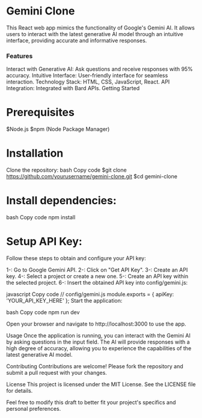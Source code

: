 # Gemini Clone
This React web app mimics the functionality of Google's Gemini AI. It allows users to interact with the latest generative AI model through an intuitive interface, providing accurate and informative responses.

<h3>Features</h3>
<span>Interact with Generative AI: Ask questions and receive responses with 95% accuracy.
Intuitive Interface: User-friendly interface for seamless interaction.
Technology Stack: HTML, CSS, JavaScript, React.
API Integration: Integrated with Bard APIs.
Getting Started</span>

# Prerequisites
$Node.js
$npm (Node Package Manager)

# Installation
Clone the repository:
bash
Copy code
$git clone https://github.com/yourusername/gemini-clone.git
$cd gemini-clone

# Install dependencies:

bash
Copy code
npm install


# Setup API Key:
Follow these steps to obtain and configure your API key:

1-: Go to Google Gemini API.
2-: Click on "Get API Key".
3-: Create an API key.
4-: Select a project or create a new one.
5-: Create an API key within the selected project.
6-: Insert the obtained API key into config/gemini.js:

javascript
Copy code
// config/gemini.js
module.exports = {
  apiKey: 'YOUR_API_KEY_HERE'
};
Start the application:

bash
Copy code
npm run dev

Open your browser and navigate to http://localhost:3000 to use the app.

Usage
Once the application is running, you can interact with the Gemini AI by asking questions in the input field. The AI will provide responses with a high degree of accuracy, allowing you to experience the capabilities of the latest generative AI model.

Contributing
Contributions are welcome! Please fork the repository and submit a pull request with your changes.

License
This project is licensed under the MIT License. See the LICENSE file for details.

Feel free to modify this draft to better fit your project's specifics and personal preferences.
